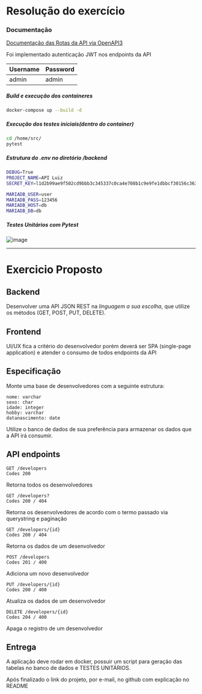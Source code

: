 # Resolução do exercício


### Documentação

[Documentação das Rotas da API via OpenAPI3](http://localhost/docs)

Foi implementado autenticação JWT nos endpoints da API

| Username | Password |
| -------- | -------- |
| admin  | admin  |

##### Build e execução dos containeres
```sh
docker-compose up --build -d
```

##### Execução dos testes iniciais(dentro do container)
```sh
cd /home/src/
pytest
```

##### Estrutura do .env no diretório /backend 

```sh
DEBUG=True
PROJECT_NAME=API Luiz
SECRET_KEY=l1d2b99ae9f502cd9bbb3c345337c0ca4e708b1c9e9fe1dbbcf30156c3630565a

MARIADB_USER=user
MARIADB_PASS=123456
MARIADB_HOST=db
MARIADB_DB=db

```
##### Testes Unitários com Pytest

![image](https://user-images.githubusercontent.com/40257388/123841908-84fa3580-d8e6-11eb-85f2-ff690e55256e.png)

----
# Exercicio Proposto    

## Backend
Desenvolver uma API JSON REST na *linguagem a sua escolha*, que utilize os métodos (​GET​, ​POST​, ​PUT​,
DELETE​).

## Frontend
UI/UX fica a critério do desenvolvedor porém deverá ser SPA (single-page
application) e atender o consumo de todos endpoints da API 

## Especificação
Monte uma base de desenvolvedores com a seguinte estrutura:

```
nome: varchar
sexo: char
idade: integer
hobby: varchar
datanascimento: date
```

Utilize o ​banco de dados​ de sua preferência para armazenar os dados que a API irá
consumir.

## API endpoints

```
GET /developers
Codes 200
```
Retorna todos os desenvolvedores

```
GET /developers?
Codes 200 / 404
```
Retorna os desenvolvedores de acordo com o termo passado via querystring e
paginação

```
GET /developers/{id}
Codes 200 / 404
```
Retorna os dados de um desenvolvedor

```
POST /developers
Codes 201 / 400
```
Adiciona um novo desenvolvedor

```
PUT /developers/{id}
Codes 200 / 400
```
Atualiza os dados de um desenvolvedor

```
DELETE /developers/{id}
Codes 204 / 400
```
Apaga o registro de um desenvolvedor


## Entrega
A aplicação deve rodar em docker, possuir um script para geração das tabelas no banco de dados e TESTES UNITÁRIOS.

Após finalizado o link do projeto, por e-mail, no github com explicação no README
